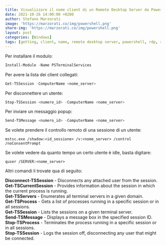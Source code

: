 ```yaml
---
title: Visualizzare il nome client di un Remote Desktop Server da PowerShell
date: 2021-10-26 14:00:00 +0200
author: Stefano Marzorati
image: 'https://marzorati.co/img/powershell.png'
share-img: 'https://marzorati.co/img/powershell.png'
layout: post
categories: [Windows]
tags: [getting, client, name, remote desktop server, powershell, rdp, rds, idle, shadow]
---
```

Per installare il modulo:   
~~~powershell
Install-Module -Name PSTerminalServices
~~~
Per avere la lista dei client collegati:   
~~~powershell
Get-TSSession -ComputerName <nome_server>
~~~
Per disconnettere un utente:   
~~~powershell
Stop-TSSession <numero_id> -ComputerName <nome_server>
~~~
Per inviare un messaggio popup:   
~~~powershell
Send-TSMessage <numero_id> -ComputerName <nome_server>
~~~

Se volete prendere il controllo remoto di una sessione di un utente:   

	mstsc.exe /shadow:<id_sessione> /v:<nome_server> /control /noConsentPrompt

Se volete vedere da quanto tempo un certo utente è idle, basta digitare:   

	quser /SERVER:<nome_server>
	
Altri comandi li trovate qua di seguito:   

**Disconnect-TSSession** - Disconnects any attached user from the session.   
**Get-TSCurrentSession** - Provides information about the session in which the current process is running.   
**Get-TSServers** - Enumerates all terminal servers in a given domain.   
**Get-TSProcess** - Gets a list of processes running in a specific session or in all sessions.   
**Get-TSSession** - Lists the sessions on a given terminal server.   
**Send-TSMessage** - Displays a message box in the specified session ID.   
**Stop-TSProcess** - Terminates the process running in a specific session or in all sessions.   
**Stop-TSSession** - Logs the session off, disconnecting any user that might be connected.   